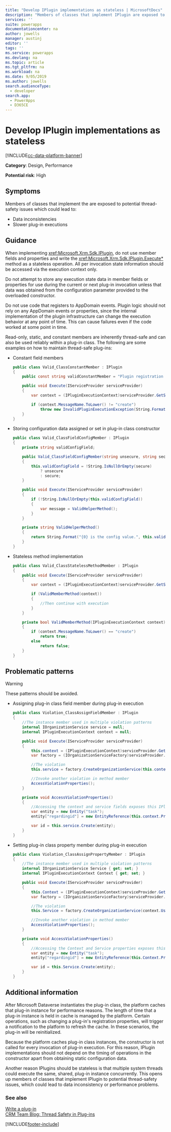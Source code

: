 ```yaml
---
title: "Develop IPlugin implementations as stateless | MicrosoftDocs"
description: "Members of classes that implement IPlugin are exposed to potential thread-safety issues, which could lead to data inconsistency or performance problems."
services: ''
suite: powerapps
documentationcenter: na
author: jowells
manager: austinj
editor: ''
tags: ''
ms.service: powerapps
ms.devlang: na
ms.topic: article
ms.tgt_pltfrm: na
ms.workload: na
ms.date: 9/05/2019
ms.author: jowells
search.audienceType: 
  - developer
search.app: 
  - PowerApps
  - D365CE
---
```

# Develop IPlugin implementations as stateless

[!INCLUDE[cc-data-platform-banner](../../../../includes/cc-data-platform-banner.md)]

**Category**: Design, Performance

**Potential risk**: High

<a name='symptoms'></a>

## Symptoms

Members of classes that implement the <xref href="Microsoft.Xrm.Sdk.IPlugin?text=IPlugin interface" /> are exposed to potential thread-safety issues which could lead to:

- Data inconsistencies
- Slower plug-in executions

<a name='guidance'></a>

## Guidance

When implementing <xref:Microsoft.Xrm.Sdk.IPlugin>, do not use member fields and properties and write the <xref:Microsoft.Xrm.Sdk.IPlugin.Execute*> method as a stateless operation.  All per invocation state information should be accessed via the execution context only.  

Do not attempt to store any execution state data in member fields or properties for use during the current or next plug-in invocation unless that data was obtained from the configuration parameter provided to the overloaded constructor.

Do not use code that registers to AppDomain events. Plugin logic should not rely on any AppDomain events or properties, since the internal implementation of the plugin infrastructure can change the execution behavior at any point of time. This can cause failures even if the code worked at some point in time.

Read-only, static, and constant members are inherently thread-safe and can also be used reliably within a plug-in class. The following are some examples on how to maintain thread-safe plug-ins:

- Constant field members

    ```csharp
    public class Valid_ClassConstantMember : IPlugin
    {
        public const string validConstantMember = "Plugin registration not valid for {0} message.";

        public void Execute(IServiceProvider serviceProvider)
        {
            var context = (IPluginExecutionContext)serviceProvider.GetService(typeof(IPluginExecutionContext));

            if (context.MessageName.ToLower() != "create")
                throw new InvalidPluginExecutionException(String.Format(Valid_ClassConstantMember.validConstantMember, context.MessageName));
        }
    }
    ```

- Storing configuration data assigned or set in plug-in class constructor
    ```csharp
    public class Valid_ClassFieldConfigMember : IPlugin
    {
        private string validConfigField;

        public Valid_ClassFieldConfigMember(string unsecure, string secure)
        {
            this.validConfigField = !String.IsNullOrEmpty(secure)
                ? unsecure
                : secure;
        }

        public void Execute(IServiceProvider serviceProvider)
        {
            if (!String.IsNullOrEmpty(this.validConfigField))
            {
                var message = ValidHelperMethod();
            }
        }

        private string ValidHelperMethod()
        {
            return String.Format("{0} is the config value.", this.validConfigField);
        }
    }
    ```

- Stateless method implementation

    ```csharp
    public class Valid_ClassStatelessMethodMember : IPlugin
    {
        public void Execute(IServiceProvider serviceProvider)
        {
            var context = (IPluginExecutionContext)serviceProvider.GetService(typeof(IPluginExecutionContext));
    
            if (ValidMemberMethod(context))
            {
                //Then continue with execution
            }
        }
    
        private bool ValidMemberMethod(IPluginExecutionContext context)
        {
            if (context.MessageName.ToLower() == "create")
                return true;
            else
                return false;
        }
    }
    ```

<a name='problem'></a>

## Problematic patterns

> [!WARNING]
> These patterns should be avoided.

- Assigning plug-in class field member during plug-in execution
 
    ```csharp
    public class Violation_ClassAssignFieldMember : IPlugin
    {
        //The instance member used in multiple violation patterns
        internal IOrganizationService service = null;
        internal IPluginExecutionContext context = null;
    
        public void Execute(IServiceProvider serviceProvider)
        {
            this.context = (IPluginExecutionContext)serviceProvider.GetService(typeof(IPluginExecutionContext));
            var factory = (IOrganizationServiceFactory)serviceProvider.GetService(typeof(IOrganizationServiceFactory));
    
            //The violation
            this.service = factory.CreateOrganizationService(this.context.UserId);
    
            //Invoke another violation in method member
            AccessViolationProperties();
        }
    
        private void AccessViolationProperties()
        {
            //Accessing the context and service fields exposes this IPlugin implementation to thread-safety issues
            var entity = new Entity("task");
            entity["regardingid"] = new EntityReference(this.context.PrimaryEntityName, this.context.PrimaryEntityId);
    
            var id = this.service.Create(entity);
        }
    }
    ```

- Setting plug-in class property member during plug-in execution

    ```csharp
    public class Violation_ClassAssignPropertyMember : IPlugin
    {
        //The instance member used in multiple violation patterns
        internal IOrganizationService Service { get; set; }
        internal IPluginExecutionContext Context { get; set; }
    
        public void Execute(IServiceProvider serviceProvider)
        {
            this.Context = (IPluginExecutionContext)serviceProvider.GetService(typeof(IPluginExecutionContext));
            var factory = (IOrganizationServiceFactory)serviceProvider.GetService(typeof(IOrganizationServiceFactory));
    
            //The violation
            this.Service = factory.CreateOrganizationService(context.UserId);
    
            //Invoke another violation in method member
            AccessViolationProperties();
        }
    
        private void AccessViolationProperties()
        {
            //Accessing the Context and Service properties exposes this IPlugin implementation to thread-safety issues
            var entity = new Entity("task");
            entity["regardingid"] = new EntityReference(this.Context.PrimaryEntityName, this.Context.PrimaryEntityId);
    
            var id = this.Service.Create(entity);
        }
    }
    ```

<a name='additional'></a>

## Additional information

After Microsoft Dataverse instantiates the plug-in class, the platform caches that plug-in instance for performance reasons. The length of time that a plug-in instance is held in cache is managed by the platform.  Certain operations, such as changing a plug-in's registration properties, will trigger a notification to the platform to refresh the cache.  In these scenarios, the plug-in will be reinitialized.

Because the platform caches plug-in class instances, the constructor is not called for every invocation of plug-in execution.  For this reason, IPlugin implementations should not depend on the timing of operations in the constructor apart from obtaining static configuration data. 

Another reason IPlugins should be stateless is that multiple system threads could execute the same, shared, plug-in instance concurrently.  This opens up members of classes that implement IPlugin to potential thread-safety issues, which could lead to data inconsistency or performance problems.

<a name='seealso'></a>

### See also

[Write a plug-in](../../write-plug-in.md)<br />
[CRM Team Blog: Thread Safety in Plug-ins](https://blogs.msdn.com/b/crm/archive/2008/11/18/member-static-variable-and-thread-safety-in-plug-in-for-crm-4-0.aspx)<br />


[!INCLUDE[footer-include](../../../../includes/footer-banner.md)]